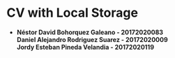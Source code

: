 # CV with Local Storage

- __Néstor David Bohorquez Galeano - 20172020083__   
__Daniel Alejandro Rodriguez Suarez - 20172020009__   
__Jordy Esteban Pineda Velandia - 20172020119__
